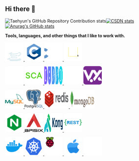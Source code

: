 ## Hi there 👋

<!--
**galaxy-sea/galaxy-sea** is a ✨ _special_ ✨ repository because its `README.md` (this file) appears on your GitHub profile.

Here are some ideas to get you started:

- 🔭 I’m currently working on ...
- 🌱 I’m currently learning ...
- 👯 I’m looking to collaborate on ...
- 🤔 I’m looking for help with ...
- 💬 Ask me about ...
- 📫 How to reach me: ...
- 😄 Pronouns: ...
- ⚡ Fun fact: ...
-->

<p>
    <a href="https://github.com/pulls?q=is%3Apr+author%3Agalaxy-sea">
        <img align="left" src="https://repository-contribution-stats.vercel.app/api?username=galaxy-sea&hide=B&theme=vue&combine_all_yearly_contributions=true&order_by=stars&hide_contributor_rank=false&width=400&icon_padding_x=0" alt="Taehyun's GitHub Repository Contribution stats" />
    </a>
    <p>
        <a href="http://csdn.wcj.plus">
            <img src="https://stats.justsong.cn/api/csdn?id=qq_34347620&theme=vue" alt="CSDN stats" width="323" />
        </a>
        <a href="https://github.com/pulls?q=author%3Agalaxy-sea">
            <img src="https://github-readme-stats.vercel.app/api?username=galaxy-sea&include_all_commits=true&show_icons=true&show=prs_merged,prs_merged_percentage&theme=vue&rank_icon=github&hide_rank=true&hide=contribs" alt="Anurag's GitHub stats" />
        </a>
    </p>
</p>


<p>

**Tools, languages, and other things that I like to work with.**


<a href = "https://openjdk.org/">
    <img src="./images/java.svg" alt="Java" height=60 width="60"/>
</a>
<a href = "http://www.open-std.org/jtc1/sc22/wg14/">
    <img src="./images/c.png" alt="c" height=60 width="60"/>
</a>
<a href = "https://isocpp.org/">
    <img src="./images/cpp.svg" alt="Java" height=60 width="60"/>
</a>
<a href = "https://developer.mozilla.org/en-US/docs/Web/JavaScript">
    <img src="./images/javascript.svg" alt="cpp" height=60 width="60"/>
</a>

</p>


<a href = "https://github.com/spring-projects">
    <img src="./images/spring.svg" alt="spring" height=60 width="60"/>
</a>
<a href = "https://github.com/alibaba/spring-cloud-alibaba">
    <img src="./images/sca.png" alt="spring-cloud" height=60 width="60"/>
</a>
<a href = "https://github.com/apache/dubbo">
    <img src="./images/dubbo.svg" alt="Apache Dubbo" height=60 width="60"/>
</a>
<a href = "https://github.com/mybatis">
    <img src="./images/myBatis.svg" alt="myBatis" height=60 width="60"/>
</a>
<a href = "https://github.com/eclipse-vertx">
    <img src="./images/vertx.png" alt="vertx" height=60 width="60"/>
</a>

</p>

<a href = "https://github.com/mysql">
    <img src="./images/mysql.svg" alt="mysql" width="60" height="60" />
</a>
<a href = "https://github.com/postgres">
    <img src="./images/PostgreSQL.svg" alt="mysql" width="60" height="60" />
</a>
<a href = "https://github.com/redis">
    <img src="./images/redis.svg" alt="mysql" width="80" height="60" />
</a>
<a href = "https://github.com/mongodb">
    <img src="./images/MongoDB.svg" alt="mysql" width="80" height="60" />
</a>

</p>

<a href = "https://github.com/nginx/nginx">
    <img src="./images/nginx.svg" alt="nginx" width="60" height="60" />
</a>
<a href = "https://github.com/apache/apisix">
    <img src="./images/apisix.svg" alt="apisix" width="60" height="60" />
</a>
<a href = "https://github.com/Kong">
    <img src="./images/kong.svg" alt="Kong" width="60" height="60" />
</a>
<a href = "https://github.com/nginx/nginx">
    <img src="./images/restapi.svg" alt="restapi" width="60" height="60" />
</a>

</p>

<a href = "https://github.com/docker">
    <img src="./images/docker.svg" alt="docker" width="60" height="60" />
</a>
<a href = "https://github.com/kubernetes">
    <img src="./images/kubernetes.svg" alt="kubernetes" width="60" height="60" />
</a>
<a href = "https://github.com/raspberrypi">
    <img src="./images/raspberrypi.svg" alt="raspberrypi" width="60" height="60" />
</a>
<a href = "https://github.com/raspberrypi">
    <img src="./images/apple.gif" alt="raspberrypi" width="60" height="60" />
</a>
<a href = "https://www.jetbrains.com/">
    <img src="./images/JetBrains.svg" alt="raspberrypi" width="60" height="60" />
</a>


